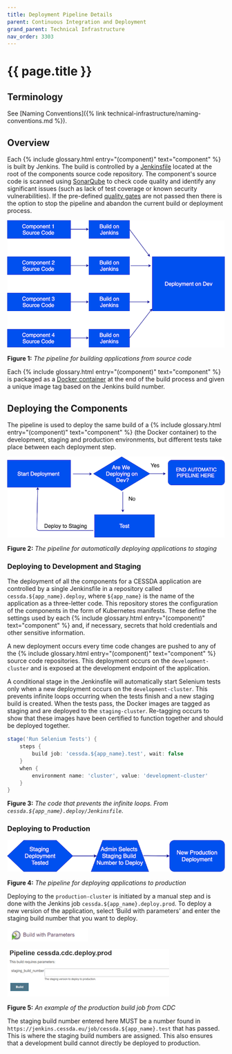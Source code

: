 ```yaml
---
title: Deployment Pipeline Details
parent: Continuous Integration and Deployment
grand_parent: Technical Infrastructure
nav_order: 3303
---
```


# {{ page.title }}

## Terminology

See [Naming Conventions]({% link technical-infrastructure/naming-conventions.md %}).

## Overview

Each  {% include glossary.html entry="(component)" text="component" %} is built by Jenkins. The build is controlled by a
[Jenkinsfile](https://jenkins.io/doc/book/pipeline/getting-started/#defining-a-pipeline-in-scm) located at the root of the
components source code repository. The component's source code is scanned using [SonarQube](https://www.sonarqube.org/) to
check code quality and identify any significant issues (such as lack of test coverage or known security vulnerabilities).
If the pre-defined [quality gates](https://docs.sonarqube.org/latest/user-guide/quality-gates/) are not passed then there
is the option to stop the pipeline and abandon the current build or deployment process.

![Figure 1: The pipeline for building applications from source code](../../images/gcp23-figure1.png)

**Figure 1:** *The pipeline for building applications from source code*

Each  {% include glossary.html entry="(component)" text="component" %} is packaged as a [Docker container](https://www.docker.com/resources/what-container)
at the end of the build process and given a unique image tag based on the Jenkins build number.

## Deploying the Components

The pipeline is used to deploy the same build of a
{% include glossary.html entry="(component)" text="component" %} (the Docker container) to the development,
staging and production environments, but different tests take place between each deployment step.

![Figure 2: The pipeline for automatically deploying applications to staging](../../images/gcp23-figure2.png)

**Figure 2:** *The pipeline for automatically deploying applications to staging*

### Deploying to Development and Staging

The deployment of all the components for a CESSDA application are controlled by a single Jenkinsfile in a repository called
`cessda.${app_name}.deploy`, where `${app_name}` is the name of the application as a three-letter code.
This repository stores the configuration of the components in the form of Kubernetes manifests.
These define the settings used by each  {% include glossary.html entry="(component)" text="component" %} and,
if necessary, secrets that hold credentials and other sensitive information.

A new deployment occurs every time code changes are pushed to any of the
{% include glossary.html entry="(component)" text="component" %} source code repositories.
This deployment occurs on the `development-cluster` and is exposed at the development endpoint of the application.

A conditional stage in the Jenkinsfile will automatically start Selenium tests only when a new deployment occurs on the
`development-cluster`.
This prevents infinite loops occurring when the tests finish and a new staging build is created.
When the tests pass, the Docker images are tagged as staging and are deployed to the `staging-cluster`.
Re-tagging occurs to show that these images have been certified to function together and should be deployed together.

```groovy
stage('Run Selenium Tests') {
    steps {
        build job: 'cessda.${app_name}.test', wait: false
    }
    when {
        environment name: 'cluster', value: 'development-cluster'
    }
}
```

**Figure 3:** *The code that prevents the infinite loops. From `cessda.${app_name}.deploy/Jenkinsfile`.*

### Deploying to Production

![Figure 4: The pipeline for deploying applications to production](../../images/gcp23-figure4.png)

**Figure 4:** *The pipeline for deploying applications to production*

Deploying to the `production-cluster` is initiated by a manual step and is done with the Jenkins job
`cessda.${app_name}.deploy.prod`.
To deploy a new version of the application, select ‘Build with parameters’ and enter the staging build number that you want to deploy.

![Screenshot of the Build with Parameters button in Jenkins](../../images/gcp23-figure5-part1.png)

![Screenshot of the parameters page in Jenkins](../../images/gcp23-figure5-part2.png)

**Figure 5:** *An example of the production build job from CDC*

The staging build number entered here MUST be a number found in `https://jenkins.cessda.eu/job/cessda.${app_name}.test`
that has passed.
This is where the staging build numbers are assigned.
This also ensures that a development build cannot directly be deployed to production.
